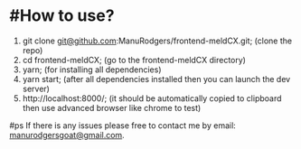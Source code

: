 #How to use?
===
1. git clone git@github.com:ManuRodgers/frontend-meldCX.git; (clone the repo)
2. cd frontend-meldCX; (go to the frontend-meldCX directory)
3. yarn;  (for installing all dependencies)
4. yarn start; (after all dependencies installed then you can launch the dev server)
5. http://localhost:8000/; (it should be automatically copied to clipboard then use advanced browser like chrome to test)

#ps
 If there is any issues please free to contact me by email: manurodgersgoat@gmail.com.
